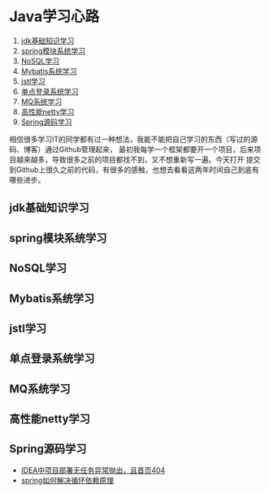 # Java学习心路

1. [jdk基础知识学习](#1)
2. [spring模块系统学习](#2)
3. [NoSQL学习](#3)
4. [Mybatis系统学习](#4)
5. [jstl学习](#5)
6. [单点登录系统学习](#6)
7. [MQ系统学习](#7)
8. [高性能netty学习](#8)
9. [Spring源码学习](#9)

相信很多学习IT的同学都有过一种想法，我能不能把自己学习的东西（写过的源码、博客）通过Github管理起来，
最初我每学一个框架都要开一个项目，后来项目越来越多，导致很多之前的项目都找不到，又不想重新写一遍。今天打开
提交到Github上很久之前的代码，有很多的感触，也想去看看这两年时间自己到底有哪些进步。

## <div id="1">jdk基础知识学习</div>

## <div id="2">spring模块系统学习</div>

## <div id="3">NoSQL学习</div>

## <div id="4">Mybatis系统学习</div>

## <div id="5">jstl学习</div>

## <div id="6">单点登录系统学习</div>

## <div id="7">MQ系统学习</div>

## <div id="8">高性能netty学习</div>

## <div id="9">Spring源码学习</div>
* [IDEA中项目部署无任务异常抛出，且首页404](spring-mvc/IDEA启动web项目无任务报错且启动页面404.md)
* [spring如何解决循环依赖原理](spring如何解决循环依赖.md)
